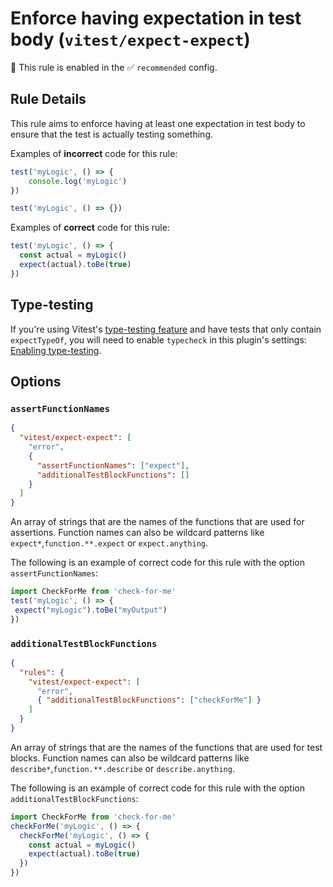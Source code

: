 # Enforce having expectation in test body (`vitest/expect-expect`)

💼 This rule is enabled in the ✅ `recommended` config.

<!-- end auto-generated rule header -->


## Rule Details

This rule aims to enforce having at least one expectation in test body to ensure that the test is actually testing something.

Examples of **incorrect** code for this rule:

```js
test('myLogic', () => {
	console.log('myLogic')
})

test('myLogic', () => {})
```

Examples of **correct** code for this rule:

```js
test('myLogic', () => {
  const actual = myLogic()
  expect(actual).toBe(true)
})
```

## Type-testing

If you're using Vitest's [type-testing feature](https://vitest.dev/guide/testing-types) and have tests that only contain `expectTypeOf`, you will need to enable `typecheck` in this plugin's settings: [Enabling type-testing](../../README.md#enabling-with-type-testing).

## Options

### `assertFunctionNames`

```json
{
  "vitest/expect-expect": [
    "error",
    {
      "assertFunctionNames": ["expect"],
      "additionalTestBlockFunctions": []
    }
  ]
}
```

An array of strings that are the names of the functions that are used for assertions. Function names can also be wildcard patterns like `expect*`,`function.**.expect` or `expect.anything`.


The following is an example of correct code for this rule with the option `assertFunctionNames`:

```js
import CheckForMe from 'check-for-me'
test('myLogic', () => {
 expect("myLogic").toBe("myOutput")
})
```


### `additionalTestBlockFunctions`


```json
{
  "rules": {
    "vitest/expect-expect": [
      "error",
      { "additionalTestBlockFunctions": ["checkForMe"] }
    ]
  }
}
```

An array of strings that are the names of the functions that are used for test blocks. Function names can also be wildcard patterns like `describe*`,`function.**.describe` or `describe.anything`.

The following is an example of correct code for this rule with the option `additionalTestBlockFunctions`:

```js
import CheckForMe from 'check-for-me'
checkForMe('myLogic', () => {
  checkForMe('myLogic', () => {
	const actual = myLogic()
	expect(actual).toBe(true)
  })
})
```

